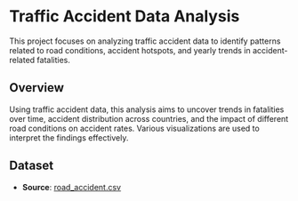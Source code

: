 
# Traffic Accident Data Analysis

This project focuses on analyzing traffic accident data to identify patterns related to road conditions, accident hotspots, and yearly trends in accident-related fatalities.

## Overview

Using traffic accident data, this analysis aims to uncover trends in fatalities over time, accident distribution across countries, and the impact of different road conditions on accident rates. Various visualizations are used to interpret the findings effectively.

## Dataset

- **Source**: [road_accident.csv](https://github.com/user-attachments/files/17635071/road_accident.csv)
